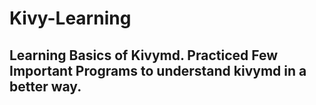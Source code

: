 # Kivy-Learning

<h2>Learning Basics of Kivymd. Practiced Few Important Programs to understand kivymd in a better way.</h2>
